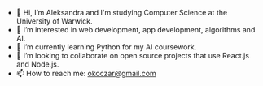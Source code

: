 - 👋 Hi, I’m Aleksandra and I'm studying Computer Science at the University of Warwick.
- 👀 I’m interested in web development, app development, algorithms and AI.
- 🌱 I’m currently learning Python for my AI coursework.
- 💞️ I’m looking to collaborate on open source projects that use React.js and Node.js.
- 📫 How to reach me: okoczar@gmail.com

<!---
OlaK10/OlaK10 is a ✨ special ✨ repository because its `README.md` (this file) appears on your GitHub profile.
You can click the Preview link to take a look at your changes.
--->
